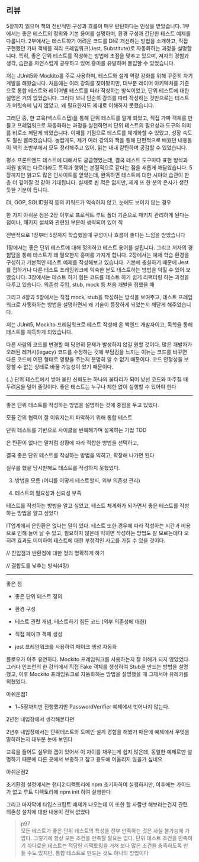 
## 리뷰

5장까지 읽으며 책의 전반적인 구성과 흐름이 매우 탄탄하다는 인상을 받았습니다. 1부에서는 좋은 테스트의 정의와 기본 용어를 설명하며, 환경 구성과 간단한 테스트 예제를 다룹니다. 2부에서는 테스트하기 어려운 코드를 DI로 개선하는 방법을 소개하고, 직접 구현했던 가짜 객체를 격리 프레임워크(Jest, Substitute)로 자동화하는 과정을 설명합니다. 특히, 좋은 단위 테스트를 작성하는 방법에 초점을 맞추고 있으며, 저자의 경험과 생각, 습관을 자연스럽게 공유하고 있어 흥미를 유발하며 몰입할 수 있었습니다.

저는 JUnit5와 Mockito를 주로 사용하며, 테스트와 설계 역량 강화를 위해 꾸준히 자기 계발을 해왔습니다. 처음에는 여러 강의를 찾아봤지만, 대부분 레이어 아키텍처를 기준으로 통합 테스트와 레이어별 테스트를 따라 작성하는 방식이었고, 단위 테스트에 대한 설명은 거의 없었습니다. 그러다 보니 단순히 강의를 따라 작성하는 것만으로는 테스트가 머릿속에 남지 않았고, 왜 필요한지도 제대로 이해하지 못했습니다.

그러던 중, 한 교육(넥스트스텝)을 통해 단위 테스트를 알게 되었고, 직접 가짜 객체를 만들고 프레임워크로 자동화하는 과정을 실천하면서 단위 테스트의 필요성과 도구의 의미를 비로소 깨닫게 되었습니다. 이때를 기점으로 테스트를 체계화할 수 있었고, 성장 속도도 훨씬 빨라졌습니다. 놀랍게도, 제가 여러 강의와 책을 통해 단편적으로 배웠던 내용을 이 책의 초반부에서 모두 정리해주고 있어, 읽는 내내 감탄하며 공감할 수 있었습니다.

평소 프론트엔드 테스트에 대해서도 궁금했었는데, 결국 테스트 도구마다 표현 방식과 지원 범위는 다르더라도 목적과 행위는 본질적으로 같다는 점을 새롭게 깨달았습니다. 5장까지만 읽고도 많은 인사이트를 얻었는데, 완독하면 테스트에 대한 시야와 습관이 한층 더 깊어질 것 같아 기대됩니다. 실제로 뵌 적은 없지만, 제게 또 한 분의 은사가 생긴 듯한 기분이 듭니다.




DI, OOP, SOLID원칙 등의 키워드가 익숙하지 않고, 눈에도 보이지 않는 경우 

한 가지 아쉬운 점은 2장 이후로 프로젝트 루트 폴더 기준으로 패키지 관리하게 된다는 점이나, 패키지 설치와 관련된 부분이 생략되어 있어 직


전반적으로 1장부터 5장까지 학습했을때 구성이나 흐름이 좋다는 느낌을 받았습니다

  

1장에서는 좋은 단위 테스트에 대해 정의하고 테스트 용어를 살핍니다. 그리고 저자의 경험담을 통해 테스트가 왜 필요한지 흥미를 가지게 합니다. 2장에서는 예제 학습 환경을 구성하고 기본적인 테스트 예제를 작성해보고 있습니다. 기본에 충실하기 때문에 Jest를 접하거나 다른 테스트 프레임워크에 익숙한 분도 테스트하는 방법을 익힐 수 있어 보였습니다. 3장에서는 테스트 하기 힘든 코드를 테스트 하기 쉽게 리팩터링 하는 과정을 다루고 있습니다. 의존성 주입, stub, mock 등 처음 개발을 접했을 때 

그리고 4장과 5장에서는 직접 mock, stub을 작성하는 방식을 보여주고, 테스트 프레임워크로 자동화하는 방법을 설명하면서 왜 기술이 등장하게 되었는지 깨닫게 해주었습니다. 

  

저는 JUnit5, Mockito 프레임워크로 테스트 작성해 온 백엔드 개발자이고, 독학을 통해 테스트를 체득하게 되었습니다.


 다른 사람의 코드를 변경할 때 당연히 문제가 발생하지 않길 원할 것이다. 많은 개발자가 오래된 레거시(legacy) 코드를 수정하는 것에 부담감을 느끼는 이뉴는 코드를 바꾸면 다른 코드에 어떤
형태로 영향을 주는지 분명히 알 수 없기 때문이다. 코드 안정성을 보장할 수 없는 상태로 바꿀 가능성이 있기 때문이다.

(..)
단위 테스트에서 쌓아 올린 신뢰도는 하나의 울타리가 되어 낯선 코드와 마주칠 때 두려움을 덜어 줄것이다. 좋은 테스트는 누구나 제한 없이 실행할 수 있어야 한다


  

---

  

  

좋은 단위 테스트를 작성하는 방법을 설명하는 것에 중점을 두고 있었다. 

모듈 간의 협력이 잘 이뤄지는지 파악하기 위해 통합 테스트

단위 테스트를 기반으로 사이클을 반복해가며 설계하는 기법 TDD

은 탄환이 없다는 말처럼 상황에 따라 적합한 방법을 선택하고, 

  

결국 좋은 단위 테스트를 작성하는 방법을 익히고, 확장해 나가면 된다

  

실무를 했을 당시만해도 테스트를 작성하지 못했었다. 

3. 방법을 모름 (어디를 어떻게 테스트할지, 외부 의존성 관리)

4. 테스트의 필요성과 신뢰성 부족 

  

테스트를 작성하는 방법을 알고 싶었고, 테스트 체계화가 되가면서 좋은 테스트를 작성하는 방법을 알고 싶었다

IT업계에서 은탄환은 없다는 말이 있다. 테스트 또한 경우에 따라 작성하는 시간과 비용으로 인해 늘어 날 수 있고, 필요하지 않은데 익히면 작성하는 방법도 잘 모르는데다 오히려 효과도 미미하여 테스트에 대한 부정적인 사고를 가질 수 있을 것이다.

  

// 진입점과 반환점에 대한 정의 명확하게 하기

// 결합도를 낮추는 방식(4장)

---

  
좋은 점

- 좋은 단위 테스트 정의

- 환경 구성

- 테스트 관련 개념, 테스트하기 힘든 코드 (외부 의존성에 대한)

- 직접 페이크 객체 생성

- jest 프레임워크를 사용하여 페이크 생성 자동화 

플로우가 아주 유연하다. Mockito 프레임워크를 사용하는지 잘 이해가 되지 않았었다. 그러다 인프런의 한 강의에서 직접 Fake 객체를 생성하여 Stub을 만드는 방법을 설명했고, 이후 Mockito 프레임워크로 자동화하는 방법을 설명했을 때 그제서야 유레카를 외쳤었다. 

  

  

아쉬운점1

- 1~5장까지만 진행했지만 PasswordVerifier 예제에서 벗어나지 않는다. 

2년전 내입장에서 생각해본다면 

2년후 내입장에서는 단위테스트와 도메인 설계 경험을 해봤기 때문에 예제에서 무엇을 말하려는지 대부분 눈에 보인다

  

교육을 들어도 실무와 갭이 있어서 이 차이를 채우는게 쉽지 않은데, 동일한 예제로만 설명하기 때문에 다른 곳에서 보충하고 참고 용도에 어울리지 않을가 싶네요 

  

아쉬운점2

초기환경 설정에서는 챕터2 디렉토리에 npm 초기화하여 실행하지만, 이후에는 가이드가 없고 루트 디렉토리에 npm init 하여 실행한다

그리고 마지막에 타입스크립트 예제가 나오는데 이 또한 할 사람만 해보라는건지 관련 의존성 설치에 대한 내용이 전혀 없었다

  

  

> p97  
> 모든 테스트가 좋은 단위 테스트의 특성을 전부 만족하는 것은 사실 불가능에 가깝다. 그렇기에 항상 모든 조건을 만족할 필요는 없다. 단위 테스트 조건을 만족하기 까다로운 테스트는 적당한 리팩토링을 거쳐 보다 많은 조건을 충족하도록 만들 수도 있지만, 통합 테스트로 만드는 것도 하나의 방법이다
